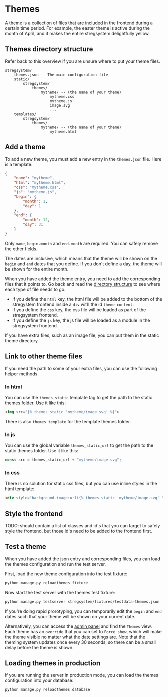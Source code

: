 # Themes

A theme is a collection of files that are included in the frontend during a certain time period.
For example, the easter theme is active during the month of April, and it makes the entire stregsystem delightfully yellow.

## Themes directory structure

Refer back to this overview if you are unsure where to put your theme files.

```
stregsystem/
    themes.json -- The main configuration file
    static/
        stregsystem/
            themes/
                mytheme/ -- (the name of your theme)
                    mytheme.css
                    mytheme.js
                    image.svg 
                    ...
    templates/
        stregsystem/
            themes/
                mytheme/ -- (the name of your theme)
                    mytheme.html

```

## Add a theme

To add a new theme, you must add a new entry in the `themes.json` file. Here is a template:
```json
{
    "name": "mytheme",
    "html": "mytheme.html",
    "css": "mytheme.css",
    "js": "mytheme.js",
    "begin": {
        "month": 1,
        "day": 1
    },
    "end": {
        "month": 12,
        "day": 31
    }
}
```
Only `name`, `begin.month` and `end.month` are required. You can safely remove the other fields.

The dates are inclusive, which means that the theme will be shown on the `begin` and `end` dates that you define. If you don't define a day, the theme will be shown for the entire month.

When you have added the theme entry, you need to add the corresponding files that it points to. Go back and read the [directory structure](#themes-directory-structure) to see where each type of file needs to go.

- If you define the `html` key, the html file will be added to the bottom of the stregystem frontend inside a `div` with the id `theme-content`.
- If you define the `css` key, the css file will be loaded as part of the stregsystem frontend.
- If you define the `js` key, the js file will be loaded as a module in the stregsystem frontend.

If you have extra files, such as an image file, you can put them in the static theme directory.

## Link to other theme files

If you need the path to some of your extra files, you can use the following helper methods.

### In html

You can use the `themes_static` template tag to get the path to the static themes folder. Use it like this:

```html
<img src="{% themes_static 'mytheme/image.svg' %}">
```

There is also `themes_template` for the template themes folder.

### In js

You can use the global variable `themes_static_url` to get the path to the static themes folder. Use it like this:

```js
const src = themes_static_url + "mytheme/image.svg";
```

### In css

There is no solution for static css files, but you can use inline styles in the html template:

```html
<div style="background-image:url({% themes_static 'mytheme/image.svg' %})"></div>
```

## Style the frontend

TODO: should contain a list of classes and id's that you can target to safely style the frontend, but those id's need to be added to the frontend first.

## Test a theme

When you have added the json entry and corresponding files, you can load the themes configuration and run the test server.

First, load the new theme configuration into the test fixture:

```sh
python manage.py reloadthemes fixture
```

Now start the test server with the themes test fixture:

```sh
python manage.py testserver stregsystem/fixtures/testdata-themes.json
```

If you're doing rapid prorotyping, you can temporarily edit the `begin` and `end` dates such that your theme will be shown on your current date.

Alternatively, you can access the [admin panel](./README.md#using-testdata) and find the `Themes` view. Each theme has an `override` that you can set to `Force show`, which will make the theme visible no matter what the date settings are. Note that the theming system updates once every 30 seconds, so there can be a small delay before the theme is shown.

## Loading themes in production

If you are running the server in production mode, you can load the themes configuration into your database:

```sh
python manage.py reloadthemes database
```
